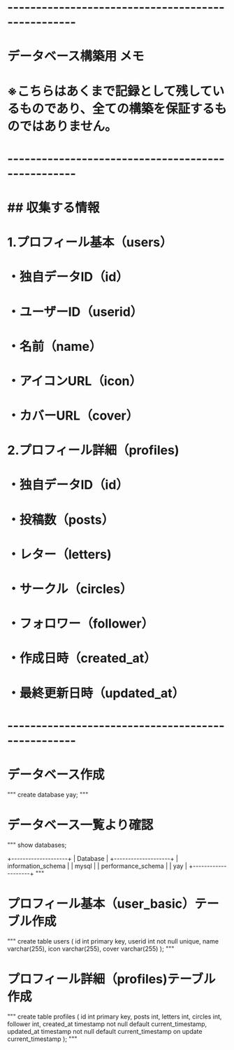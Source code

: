 # --------------------------------------------------
#
#   データベース構築用 メモ
# ※こちらはあくまで記録として残しているものであり、全ての構築を保証するものではありません。
#
# --------------------------------------------------
#
# ## 収集する情報
#
# 1.プロフィール基本（users）
#  ・独自データID（id）
#  ・ユーザーID（userid）
#  ・名前（name）
#  ・アイコンURL（icon）
#  ・カバーURL（cover）
# 2.プロフィール詳細（profiles)
#  ・独自データID（id）
#  ・投稿数（posts）
#  ・レター（letters)
#  ・サークル（circles）
#  ・フォロワー（follower）
#  ・作成日時（created_at）
#  ・最終更新日時（updated_at）
#
# --------------------------------------------------


# データベース作成
"""
create database yay;
"""

# データベース一覧より確認
"""
show databases;

+--------------------+
| Database           |
+--------------------+
| information_schema |
| mysql              |
| performance_schema |
| yay                |
+--------------------+
"""

# プロフィール基本（user_basic）テーブル作成
"""
create table users (
    id int primary key,
    userid int not null unique,
    name varchar(255),
    icon varchar(255),
    cover varchar(255)
);
"""

# プロフィール詳細（profiles)テーブル作成
"""
create table profiles (
    id int primary key,
    posts int,
    letters int,
    circles int,
    follower int,
    created_at timestamp not null default current_timestamp,
    updated_at timestamp not null default current_timestamp on update current_timestamp
);
"""
